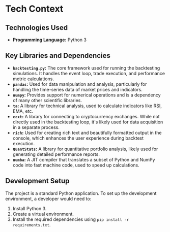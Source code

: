 # Tech Context

## Technologies Used

-   **Programming Language:** Python 3

## Key Libraries and Dependencies

-   **`backtesting.py`:** The core framework used for running the backtesting simulations. It handles the event loop, trade execution, and performance metric calculations.
-   **`pandas`:** Used for data manipulation and analysis, particularly for handling the time-series data of market prices and indicators.
-   **`numpy`:** Provides support for numerical operations and is a dependency of many other scientific libraries.
-   **`ta`:** A library for technical analysis, used to calculate indicators like RSI, EMA, etc.
-   **`ccxt`:** A library for connecting to cryptocurrency exchanges. While not directly used in the backtesting loop, it's likely used for data acquisition in a separate process.
-   **`rich`:** Used for creating rich text and beautifully formatted output in the console, which enhances the user experience during backtest execution.
-   **`QuantStats`:** A library for quantitative portfolio analysis, likely used for generating detailed performance reports.
-   **`numba`:** A JIT compiler that translates a subset of Python and NumPy code into fast machine code, used to speed up calculations.

## Development Setup

The project is a standard Python application. To set up the development environment, a developer would need to:

1.  Install Python 3.
2.  Create a virtual environment.
3.  Install the required dependencies using `pip install -r requirements.txt`.

